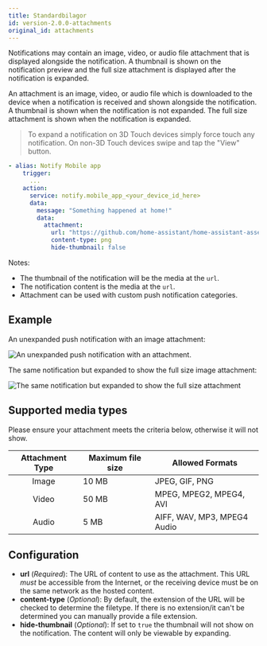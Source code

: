 ```yaml
---
title: Standardbilagor
id: version-2.0.0-attachments
original_id: attachments
---
```


Notifications may contain an image, video, or audio file attachment that is displayed alongside the notification. A thumbnail is shown on the notification preview and the full size attachment is displayed after the notification is expanded.

An attachment is an image, video, or audio file which is downloaded to the device when a notification is received and shown alongside the notification. A thumbnail is shown when the notification is not expanded. The full size attachment is shown when the notification is expanded.

> To expand a notification on 3D Touch devices simply force touch any notification. On non-3D Touch devices swipe and tap the "View" button.

```yaml
- alias: Notify Mobile app
    trigger:
      ...
    action:
      service: notify.mobile_app_<your_device_id_here>
      data:
        message: "Something happened at home!"
        data:
          attachment:
            url: "https://github.com/home-assistant/home-assistant-assets/blob/master/logo-round-192x192.png?raw=true"
            content-type: png
            hide-thumbnail: false
```

Notes:

- The thumbnail of the notification will be the media at the `url`.
- The notification content is the media at the `url`.
- Attachment can be used with custom push notification categories.

## Example

An unexpanded push notification with an image attachment:

![An unexpanded push notification with an attachment.](assets/ios/attachment.png)

The same notification but expanded to show the full size image attachment:

![The same notification but expanded to show the full size attachment](assets/ios/expanded_attachment.png)

## Supported media types

Please ensure your attachment meets the criteria below, otherwise it will not show.

| Attachment Type | Maximum file size | Allowed Formats             |
|:---------------:| ----------------- | --------------------------- |
|      Image      | 10 MB             | JPEG, GIF, PNG              |
|      Video      | 50 MB             | MPEG, MPEG2, MPEG4, AVI     |
|      Audio      | 5 MB              | AIFF, WAV, MP3, MPEG4 Audio |

## Configuration

- **url** (*Required*): The URL of content to use as the attachment. This URL *must* be accessible from the Internet, or the receiving device must be on the same network as the hosted content.
- **content-type** (*Optional*): By default, the extension of the URL will be checked to determine the filetype. If there is no extension/it can't be determined you can manually provide a file extension.
- **hide-thumbnail** (*Optional*): If set to `true` the thumbnail will not show on the notification. The content will only be viewable by expanding.